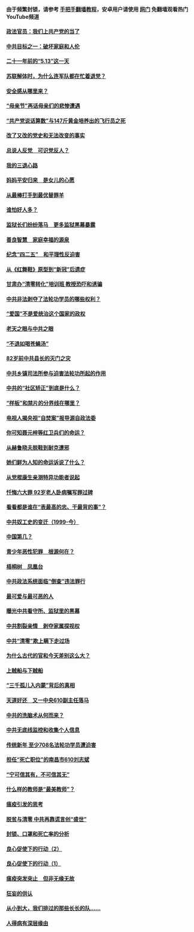 #### 由于频繁封锁，请参考 [手把手翻墙教程](https://github.com/gfw-breaker/guides/wiki/)，安卓用户请使用 [网门](https://github.com/gfw-breaker/nogfw/blob/master/dl.md?t=05190901) 免翻墙观看热门YouTube频道 

#### [政法官员：我们上共产党的当了](../pages/19/425351.md?t=05190901) 

#### [中共目标之一：破坏家庭和人伦](../pages/19/424454.md?t=05190901) 

#### [二十一年前的“5.13”这一天](../pages/19/424814.md?t=05190901) 

#### [苏联解体时，为什么连军队都在忙着退党？](../pages/19/424335.md?t=05190901) 

#### [安全感从哪里来？](../pages/19/424336.md?t=05190901) 

#### [“母亲节”再话母亲们的悲惨遭遇](../pages/19/424234.md?t=05190901) 

#### [“共产党说话算数”与147斤黄金培养出的飞行员之死](../pages/19/424115.md?t=05190901) 

#### [改了又改的党史和无法改变的事实](../pages/19/424037.md?t=05190901) 

#### [总说人反党　可识党反人？](../pages/19/423820.md?t=05190901) 

#### [我的三退心路](../pages/19/423876.md?t=05190901) 

#### [妈妈平安归来　是女儿的心愿](../pages/19/423947.md?t=05190901) 

#### [从最棒打手到最优替罪羊](../pages/19/423819.md?t=05190901) 

#### [谁怕好人多？](../pages/19/423774.md?t=05190901) 

#### [监狱长们纷纷落马　更多监狱黑幕暴露](../pages/19/423787.md?t=05190901) 

#### [善良智慧　家庭幸福的源泉](../pages/19/423632.md?t=05190901) 

#### [纪念“四二五”　和平理性反迫害](../pages/19/423660.md?t=05190901) 

#### [从《红舞鞋》原型到“新冠”后遗症](../pages/19/423509.md?t=05190901) 

#### [甘肃办“清零转化”培训班 教授恐吓和诱骗](../pages/19/423498.md?t=05190901) 

#### [中共非法剥夺了法轮功学员的哪些权利？](../pages/19/423392.md?t=05190901) 

#### [“爱国”不是爱统治这个国家的政权](../pages/19/423029.md?t=05190901) 

#### [老天之眼与中共之眼](../pages/19/423378.md?t=05190901) 

#### [“不退如喝苍蝇汤”](../pages/19/423287.md?t=05190901) 

#### [82岁前中共县长的灭门之灾](../pages/19/423055.md?t=05190901) 

#### [中共乡镇司法所参与迫害法轮功所起的作用](../pages/19/423064.md?t=05190901) 

#### [中共的“社区矫正”到底是什么？](../pages/19/422870.md?t=05190901) 

#### [“样板”和禁片的分界线在哪里？](../pages/19/422704.md?t=05190901) 

#### [电视人揭央视“自焚案”报导源自政法委](../pages/19/422770.md?t=05190901) 

#### [你可知聂元梓等红卫兵们的命运？](../pages/19/422848.md?t=05190901) 

#### [从赫鲁晓夫脱鞋到耐克遭邪](../pages/19/422826.md?t=05190901) 

#### [她们鲜为人知的命运诉说了什么？](../pages/19/422754.md?t=05190901) 

#### [从党棍康生亲测特异功能者说起](../pages/19/422657.md?t=05190901) 

#### [忏悔六大罪 92岁老人卧病嘱写罪过碑](../pages/19/422750.md?t=05190901) 

#### [看看都是谁在“表最高的忠、干最背的事”？](../pages/19/422703.md?t=05190901) 

#### [中共奴工史的变迁（1999-今）](../pages/19/422656.md?t=05190901) 

#### [中国第几？](../pages/19/422496.md?t=05190901) 

#### [青少年恶性犯罪　根源何在？](../pages/19/422449.md?t=05190901) 

#### [梧桐树　凤凰台](../pages/19/422442.md?t=05190901) 

#### [中共政法系统面临“倒查”违法罪行](../pages/19/422497.md?t=05190901) 

#### [最可爱与最可恶的人](../pages/19/422448.md?t=05190901) 

#### [曝光中共看守所、监狱里的黑幕](../pages/19/422390.md?t=05190901) 

#### [中共割裂亲情　剥夺家属探视权](../pages/19/422364.md?t=05190901) 

#### [中共“清零”欺上瞒下走过场](../pages/19/422306.md?t=05190901) 

#### [为什么古代的官和今天差别这么大？](../pages/19/422228.md?t=05190901) 

#### [上贼船与下贼船](../pages/19/422276.md?t=05190901) 

#### [“三千孤儿入内蒙”背后的真相](../pages/19/422229.md?t=05190901) 

#### [天道好还　又一中央610副主任落马](../pages/19/422155.md?t=05190901) 

#### [中共的洗脑术从何而来？](../pages/19/422154.md?t=05190901) 

#### [中共无底线监控和收集个人信息](../pages/19/422039.md?t=05190901) 

#### [传统新年 至少708名法轮功学员遭迫害](../pages/19/421946.md?t=05190901) 

#### [担任“死亡职位”的南昌市610刘志斌](../pages/19/421957.md?t=05190901) 

#### [“宁可信其有，不可信其无”](../pages/19/421691.md?t=05190901) 

#### [什么样的教师是“最美教师”？](../pages/19/421755.md?t=05190901) 

#### [瘟疫引发的思考](../pages/19/421594.md?t=05190901) 

#### [脱贫与清零 中共再靠谎言创“盛世”](../pages/19/421590.md?t=05190901) 

#### [封锁、口罩和死亡率的分析](../pages/19/421495.md?t=05190901) 

#### [良心促使下的行动（2）](../pages/19/421361.md?t=05190901) 

#### [良心促使下的行动（1）](../pages/19/421302.md?t=05190901) 

#### [瘟疫突发突止　但非无缘无故](../pages/19/421281.md?t=05190901) 

#### [狂妄的供认](../pages/19/421199.md?t=05190901) 

#### [从小到大，我们排过的那些长长的队……](../pages/19/421243.md?t=05190901) 

#### [人得病有深层缘由](../pages/19/420864.md?t=05190901) 

